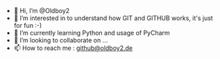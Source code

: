 - 👋 Hi, I’m @Oldboy2
- 👀 I’m interested in to understand how GIT and GITHUB works, it's just for fun :-)
- 🌱 I’m currently learning Python and usage of PyCharm
- 💞️ I’m looking to collaborate on ...
- 📫 How to reach me : github@oldboy2.de

<!---
Oldboy2/Oldboy2 is a ✨ special ✨ repository because its `README.md` (this file) appears on your GitHub profile.
You can click the Preview link to take a look at your changes.
--->
